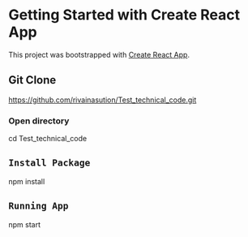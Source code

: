 # Getting Started with Create React App

This project was bootstrapped with [Create React App](https://github.com/facebook/create-react-app).

## Git Clone

https://github.com/rivainasution/Test_technical_code.git

### Open directory

cd Test_technical_code

## `Install Package`

npm install

## `Running App`

npm start

